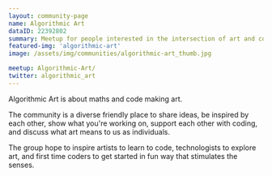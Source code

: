 ```yaml
---
layout: community-page
name: Algorithmic Art
dataID: 22392802
summary: Meetup for people interested in the intersection of art and code.
featured-img: 'algorithmic-art'
image: /assets/img/communities/algorithmic-art_thumb.jpg

meetup: Algorithmic-Art/
twitter: algorithmic_art
---
```


Algorithmic Art is about maths and code making art.

The community is a diverse friendly place to share ideas, be inspired by each
other, show what you're working on, support each other with coding, and discuss
what art means to us as individuals.

The group hope to inspire artists to learn to code, technologists to explore art,
and first time coders to get started in fun way that stimulates the senses.
